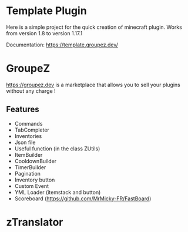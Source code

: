 # Template Plugin

Here is a simple project for the quick creation of minecraft plugin.
Works from version 1.8 to version 1.17.1

Documentation: https://template.groupez.dev/

# GroupeZ 

https://groupez.dev is a marketplace that allows you to sell your plugins without any charge !

## Features

* Commands
* TabCompleter
* Inventories
* Json file
* Useful function (in the class ZUtils)
* ItemBuilder
* CooldownBuilder
* TimerBuilder
* Pagination
* Inventory button
* Custom Event
* YML Loader (itemstack and button)
* Scoreboard (https://github.com/MrMicky-FR/FastBoard)

# zTranslator
